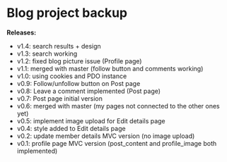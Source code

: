 # Blog project backup

**Releases:**
- v1.4: search results + design
- v1.3: search working
- v1.2: fixed blog picture issue (Profile page)
- v1.1: merged with master (follow button and comments working)
- v1.0: using cookies and PDO instance
- v0.9: Follow/unfollow button on Post page
- v0.8: Leave a comment implemented (Post page)
- v0.7: Post page initial version
- v0.6: merged with master (my pages not connected to the other ones yet)
- v0.5: implement image upload for Edit details page
- v0.4: style added to Edit details page
- v0.2: update member details MVC version (no image upload)
- v0.1: profile page MVC version (post_content and profile_image both implemented)
